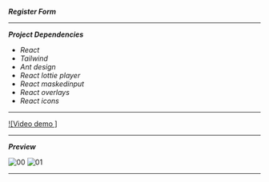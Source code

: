 **_Register Form_**

---

**_Project Dependencies_**

- _React_
- _Tailwind_
- _Ant design_
- _React lottie player_
- _React maskedinput_
- _React overlays_
- _React icons_

---

[![Video demo ]](https://github.com/immohammadrezatavakkoli/registerForm/assets/100797809/bc8a7064-d044-4679-b015-6ab1765a5428)

---

**_Preview_**

![00](https://github.com/immohammadrezatavakkoli/coffeeshop/assets/100797809/8d16c31b-2e9c-4a54-aa54-857c4daf60a3)
![01](https://github.com/immohammadrezatavakkoli/coffeeshop/assets/100797809/2ec1de0e-ce53-4d74-8a22-d327d5f6596e)


---
